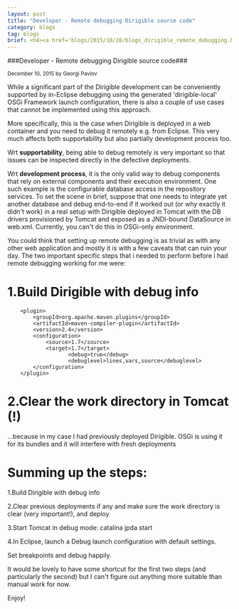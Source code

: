 ```yaml
---
layout: post
title: "Developer - Remote debugging Dirigible source code"
category: blogs
tag: blogs
brief: <h4><a href='blogs/2015/10/28/blogs_dirigible_remote_debugging.html'>Developer - Remote debugging Dirigible source code</a></h4> <sub class="post-info">December 10, 2015 by Georgi Pavlov</sub></br>While a significant part of the Dirigible development can be conveniently supported by in-Eclipse debugging using the generated 'dirigible-local' OSGi Framework launch configuration, there is also a couple of use cases that cannot be implemented using this approach...<br>
---
```


###Developer - Remote debugging Dirigible source code###

<sub class="post-info">December 10, 2015 by Georgi Pavlov</sub>

While a significant part of the Dirigible development can be conveniently supported by in-Eclipse debugging using the generated 'dirigible-local' OSGi Framework launch configuration, there is also a couple of use cases that cannot be implemented using this approach.

More specifically, this is the case when Dirigible is deployed in a web container and you need to debug it remotely e.g. from Eclipse.
This very much affects both supportability but also partially development process too. 

Wrt **supportability**, being able to debug remotely is very important so that issues can be inspected directly in the defective deployments.

Wrt **development process**, it is the only valid way to debug components that rely on external components and their execution environment.
One such example is the configurable database access in the repository services. To set the scene in brief, suppose that one needs to integrate yet another database and debug end-to-end if it worked out (or why exactly it didn't work) in a real setup with Dirigible deployed in Tomcat with the DB drivers provisioned by Tomcat and exposed as a JNDI-bound DataSource in web.xml. Currently, you can't do this in OSGi-only environment.

You could think that setting up remote debugging is as trivial as with any other web application and mostly it is with a few caveats that can ruin your day.
The two important specific steps that i needed to perform before i had remote debugging working for me were:

1.Build Dirigible with debug info
===
	
		<plugin>
			<groupId>org.apache.maven.plugins</groupId>
			<artifactId>maven-compiler-plugin</artifactId>
			<version>2.4</version>
			<configuration>
				<source>1.7</source>
				<target>1.7</target>
		               <debug>true</debug>
		               <debuglevel>lines,vars,source</debuglevel> 
			</configuration>
		</plugin>
		
2.Clear the work directory in Tomcat (!) 
===

...because in my case I had previously deployed Dirigible. OSGi is using it for its bundles and it will interfere with fresh deployments

Summing up the steps:
=====

1.Build Dirigible with debug info

2.Clear previous deployments if any and make sure the work directory is clear (very important!), and deploy

3.Start Tomcat in debug mode: catalina jpda start

4.In Eclipse, launch a Debug launch configuration with default settings.

 
Set breakpoints and debug happily.

It would be lovely to have some shortcut for the first two steps (and particularly the second) but I can't figure out anything more suitable than manual work for now. 

Enjoy!

